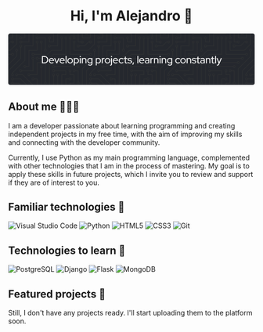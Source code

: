 <div align="center">
    <h1>Hi, I'm Alejandro 👋</h1>
</div>

![Banner](banner.png)

## About me 👨🏻‍💻

I am a developer passionate about learning programming and creating independent projects in my free time, with the aim of improving my skills and connecting with the developer community.

Currently, I use Python as my main programming language, complemented with other technologies that I am in the process of mastering. My goal is to apply these skills in future projects, which I invite you to review and support if they are of interest to you.

## Familiar technologies 👾

![Visual Studio Code](https://img.shields.io/badge/Visual%20Studio%20Code-0078d7.svg?style=for-the-badge&logo=visual-studio-code&logoColor=white)
![Python](https://img.shields.io/badge/Python-3776AB?style=for-the-badge&logo=python&logoColor=white)
![HTML5](https://img.shields.io/badge/html5-%23E34F26.svg?style=for-the-badge&logo=html5&logoColor=white)
![CSS3](https://img.shields.io/badge/css3-%231572B6.svg?style=for-the-badge&logo=css3&logoColor=white)
![Git](https://img.shields.io/badge/GIT-E44C30?style=for-the-badge&logo=git&logoColor=white)


## Technologies to learn 📖

![PostgreSQL](https://img.shields.io/badge/PostgreSQL-316192?style=for-the-badge&logo=postgresql&logoColor=white)
![Django](https://img.shields.io/badge/Django-092E20?style=for-the-badge&logo=django&logoColor=white)
![Flask](https://img.shields.io/badge/Flask-000000?style=for-the-badge&logo=flask&logoColor=white)
![MongoDB](https://img.shields.io/badge/MongoDB-4EA94B?style=for-the-badge&logo=mongodb&logoColor=white)

## Featured projects 📌

Still, I don't have any projects ready. I'll start uploading them to the platform soon.


